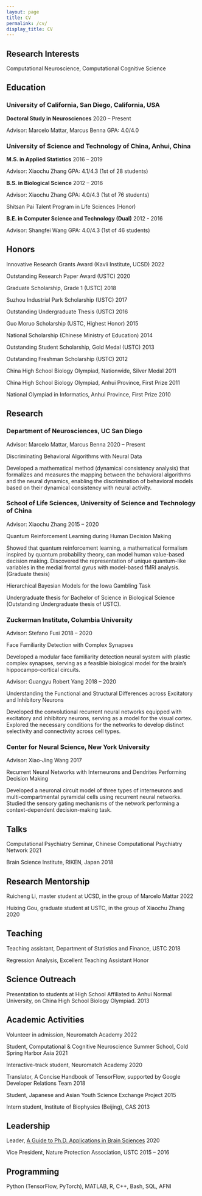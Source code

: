 ```yaml
---
layout: page
title: CV
permalink: /cv/
display_title: CV
---
```


## Research Interests 

Computational Neuroscience, Computational Cognitive Science

## Education 

### University of California, San Diego, California, USA

**Doctoral Study in Neurosciences** 2020 – Present

Advisor: Marcelo Mattar, Marcus Benna GPA: 4.0/4.0

### University of Science and Technology of China, Anhui, China

**M.S. in Applied Statistics** 2016 – 2019

Advisor: Xiaochu Zhang GPA: 4.1/4.3 (1st of 28 students)

**B.S. in Biological Science** 2012 – 2016

Advisor: Xiaochu Zhang GPA: 4.0/4.3 (1st of 76 students)

Shitsan Pai Talent Program in Life Sciences (Honor)

**B.E. in Computer Science and Technology (Dual)** 2012 - 2016

Advisor: Shangfei Wang GPA: 4.0/4.3 (1st of 46 students)

## Honors 

Innovative Research Grants Award (Kavli Institute, UCSD) 2022

Outstanding Research Paper Award (USTC) 2020

Graduate Scholarship, Grade 1 (USTC) 2018

Suzhou Industrial Park Scholarship (USTC) 2017

Outstanding Undergraduate Thesis (USTC) 2016

Guo Moruo Scholarship (USTC, Highest Honor) 2015

National Scholarship (Chinese Ministry of Education) 2014

Outstanding Student Scholarship, Gold Medal (USTC) 2013

Outstanding Freshman Scholarship (USTC) 2012

China High School Biology Olympiad, Nationwide, Silver Medal 2011

China High School Biology Olympiad, Anhui Province, First Prize 2011

National Olympiad in Informatics, Anhui Province, First Prize 2010


## Research 

### Department of Neurosciences, UC San Diego

Advisor: Marcelo Mattar, Marcus Benna 2020 – Present

Discriminating Behavioral Algorithms with Neural Data

Developed a mathematical method (dynamical consistency analysis) that formalizes and measures the mapping between the behavioral algorithms and the neural dynamics, enabling the discrimination of behavioral models based on their dynamical consistency with neural activity. 

### School of Life Sciences, University of Science and Technology of China

Advisor: Xiaochu Zhang 2015 – 2020

Quantum Reinforcement Learning during Human Decision Making

Showed that quantum reinforcement learning, a mathematical formalism inspired by quantum probability theory, can model human value-based decision making. Discovered the representation of unique quantum-like variables in the medial frontal gyrus with model-based fMRI analysis. (Graduate thesis)

Hierarchical Bayesian Models for the Iowa Gambling Task

Undergraduate thesis for Bachelor of Science in Biological Science (Outstanding Undergraduate thesis of USTC).

### Zuckerman Institute, Columbia University

Advisor: Stefano Fusi 2018 – 2020

Face Familiarity Detection with Complex Synapses

Developed a modular face familiarity detection neural system with plastic complex synapses, serving as a feasible biological model for the brain’s hippocampo-cortical circuits.

Advisor: Guangyu Robert Yang 2018 – 2020

Understanding the Functional and Structural Differences across Excitatory and Inhibitory Neurons

Developed the convolutional recurrent neural networks equipped with excitatory and inhibitory neurons, serving as a model for the visual cortex. Explored
the necessary conditions for the networks to develop distinct selectivity and connectivity across cell types.

### Center for Neural Science, New York University

Advisor: Xiao-Jing Wang 2017

Recurrent Neural Networks with Interneurons and Dendrites Performing Decision Making

Developed a neuronal circuit model of three types of interneurons and multi-compartmental pyramidal cells using recurrent neural networks. Studied the sensory gating mechanisms of the network performing a context-dependent decision-making task.

## Talks 

Computational Psychiatry Seminar, Chinese Computational Psychiatry Network 2021

Brain Science Institute, RIKEN, Japan 2018

## Research Mentorship 

Ruicheng Li, master student at UCSD, in the group of Marcelo Mattar 2022

Huixing Gou, graduate student at USTC, in the group of Xiaochu Zhang 2020

## Teaching 

Teaching assistant, Department of Statistics and Finance, USTC 2018

Regression Analysis, Excellent Teaching Assistant Honor

## Science Outreach 

Presentation to students at High School Affiliated to Anhui Normal University, on China High School Biology Olympiad. 2013

## Academic Activities 

Volunteer in admission, Neuromatch Academy 2022

Student, Computational & Cognitive Neuroscience Summer School, Cold Spring Harbor Asia 2021

Interactive-track student, Neuromatch Academy 2020

Translator, A Concise Handbook of TensorFlow, supported by Google Developer Relations Team 2018

Student, Japanese and Asian Youth Science Exchange Project 2015

Intern student, Institute of Biophysics (Beijing), CAS 2013

## Leadership 

Leader, [A Guide to Ph.D. Applications in Brain Sciences](https://brainphd-cn.github.io/handbook/) 2020

Vice President, Nature Protection Association, USTC 2015 – 2016

## Programming 

Python (TensorFlow, PyTorch), MATLAB, R, C++, Bash, SQL, AFNI

